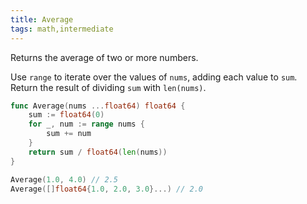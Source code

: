 ```yaml
---
title: Average
tags: math,intermediate
---
```


Returns the average of two or more numbers.

Use `range` to iterate over the values of `nums`, adding each value to `sum`.
Return the result of dividing `sum` with `len(nums)`.

```go
func Average(nums ...float64) float64 {
	sum := float64(0)
	for _, num := range nums {
		sum += num
	}
	return sum / float64(len(nums))
}
```

```go
Average(1.0, 4.0) // 2.5
Average([]float64{1.0, 2.0, 3.0}...) // 2.0
```
